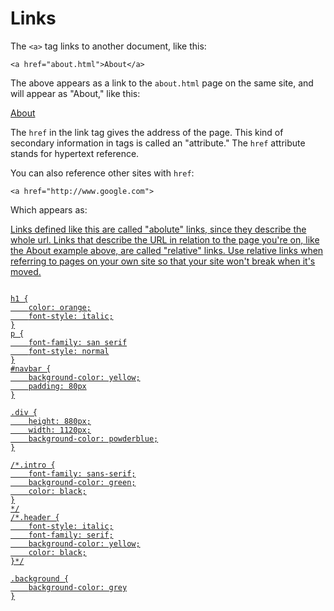 # Links

The `<a>` tag links to another document, like this:

```
<a href="about.html">About</a>
```

The above appears as a link to the `about.html` page on the same site, and will appear as "About," like this:

[About](about.html)  

The `href` in the link tag gives the address of the page. This kind of secondary information in tags is called an "attribute." The `href` attribute stands for hypertext reference. 

You can also reference other sites with `href`:

```
<a href="http://www.google.com">
```

Which appears as:

<a href="http://www.google.com">

Links defined like this are called "abolute" links, since they describe the whole url. Links that describe the URL in relation to the page you're on, like the About example above, are called "relative" links. Use relative links when referring to pages on your own site so that your site won't break when it's moved.

```

h1 {
	color: orange;
	font-style: italic;
}
p {
	font-family: san serif
	font-style: normal
}
#navbar {
	background-color: yellow;
	padding: 80px
}

.div {
    height: 880px;
    width: 1120px;
    background-color: powderblue;
}

/*.intro {
	font-family: sans-serif;
	background-color: green;
	color: black;
}
*/
/*.header {
	font-style: italic;
	font-family: serif;
	background-color: yellow;
	color: black;
}*/

.background {
	background-color: grey
}

```
